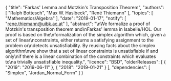 {
    "title": "Farkas' Lemma and Motzkin's Transposition Theorem",
    "authors": [
        "Ralph Bottesch",
        "Max W. Haslbeck",
        "René Thiemann"
    ],
    "topics": [
        "Mathematics/Algebra"
    ],
    "date": "2019-01-17",
    "notify": [
        "rene.thiemann@uibk.ac.at"
    ],
    "abstract": "\nWe formalize a proof of Motzkin's transposition theorem and\nFarkas' lemma in Isabelle/HOL. Our proof is based on the\nformalization of the simplex algorithm which, given a set of linear\nconstraints, either returns a satisfying assignment to the problem or\ndetects unsatisfiability. By reusing facts about the simplex algorithm\nwe show that a set of linear constraints is unsatisfiable if and only\nif there is a linear combination of the constraints which evaluates to\na trivially unsatisfiable inequality.",
    "licence": "BSD",
    "olderReleases": [
        {
            "2019": "2019-06-11"
        },
        {
            "2018": "2019-01-21"
        }
    ],
    "dependencies": [
        "Simplex",
        "Jordan_Normal_Form"
    ]
}